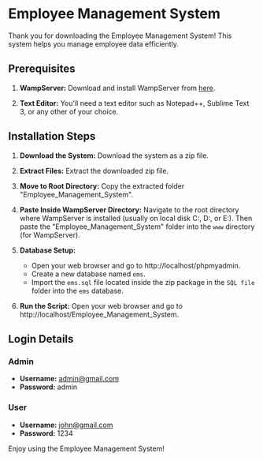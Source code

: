 # Employee Management System

Thank you for downloading the Employee Management System! This system helps you manage employee data efficiently.

## Prerequisites

1. **WampServer:**
   Download and install WampServer from [here](https://www.wampserver.com/en/).
   
2. **Text Editor:**
   You'll need a text editor such as Notepad++, Sublime Text 3, or any other of your choice.

## Installation Steps

1. **Download the System:**
   Download the system as a zip file.

2. **Extract Files:**
   Extract the downloaded zip file.

3. **Move to Root Directory:**
   Copy the extracted folder "Employee_Management_System".

4. **Paste Inside WampServer Directory:**
   Navigate to the root directory where WampServer is installed (usually on local disk C:, D:, or E:). Then paste the "Employee_Management_System" folder into the `www` directory (for WampServer).

5. **Database Setup:**
   - Open your web browser and go to http://localhost/phpmyadmin.
   - Create a new database named `ems`.
   - Import the `ems.sql` file located inside the zip package in the `SQL file` folder into the `ems` database.

6. **Run the Script:**
   Open your web browser and go to http://localhost/Employee_Management_System.

## Login Details

### Admin
- **Username:** admin@gmail.com
- **Password:** admin

### User
- **Username:** john@gmail.com
- **Password:** 1234

Enjoy using the Employee Management System!
